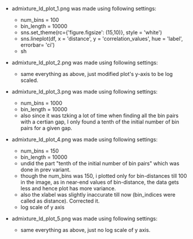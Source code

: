 - admixture_ld_plot_1.png was made using following settings:
    - num_bins = 100
    - bin_length = 10000
    - sns.set_theme(rc={'figure.figsize': (15,10)}, style = 'white')
    - sns.lineplot(df, x = 'distance', y = 'correlation_values', hue = 'label', errorbar= 'ci')
    - sh

- admixture_ld_plot_2.png was made using following settings:
    - same everything as above, just modified plot's y-axis to be log scaled.

- admixture_ld_plot_3.png was made using following settings:
    - num_bins = 1000
    - bin_length = 10000
    - also since it was tzking a lot of time when finding all the bin pairs with a certian gap, I only found a tenth of the initial number of bin pairs for a given gap.

- admixture_ld_plot_4.png was made using following settings:
    - num_bins = 150
    - bin_length = 10000
    - undid the part "tenth of the initial number of bin pairs" which was done in prev variant.
    - though the num_bins was 150, i plotted only for bin-distances till 100 in the image, as in near-end values of bin-distance, the data gets less and hence plot has more variance. 
    - also the xlabel was slightly inaccurate till now (bin_indices were called as distance). Corrected it.
    - log scale of y axis

- admixture_ld_plot_5.png was made using following settings:
    - same everything as above, just no log scale of y axis.
